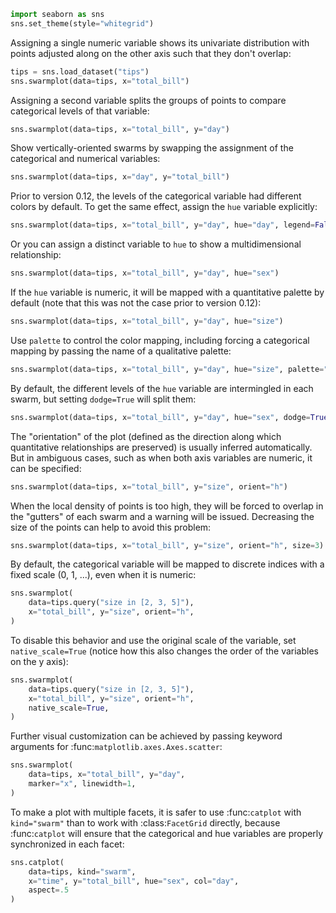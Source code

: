 ```python
import seaborn as sns
sns.set_theme(style="whitegrid")
```
Assigning a single numeric variable shows its univariate distribution with points adjusted along on the other axis such that they don't overlap:

```python
tips = sns.load_dataset("tips")
sns.swarmplot(data=tips, x="total_bill")
```
Assigning a second variable splits the groups of points to compare categorical levels of that variable:

```python
sns.swarmplot(data=tips, x="total_bill", y="day")
```
Show vertically-oriented swarms by swapping the assignment of the categorical and numerical variables:

```python
sns.swarmplot(data=tips, x="day", y="total_bill")
```
Prior to version 0.12, the levels of the categorical variable had different colors by default. To get the same effect, assign the `hue` variable explicitly:

```python
sns.swarmplot(data=tips, x="total_bill", y="day", hue="day", legend=False)
```
Or you can assign a distinct variable to `hue` to show a multidimensional relationship:

```python
sns.swarmplot(data=tips, x="total_bill", y="day", hue="sex")
```
If the `hue` variable is numeric, it will be mapped with a quantitative palette by default (note that this was not the case prior to version 0.12):

```python
sns.swarmplot(data=tips, x="total_bill", y="day", hue="size")
```
Use `palette` to control the color mapping, including forcing a categorical mapping by passing the name of a qualitative palette:

```python
sns.swarmplot(data=tips, x="total_bill", y="day", hue="size", palette="deep")
```
By default, the different levels of the `hue` variable are intermingled in each swarm, but setting `dodge=True` will split them:

```python
sns.swarmplot(data=tips, x="total_bill", y="day", hue="sex", dodge=True)
```
The "orientation" of the plot (defined as the direction along which quantitative relationships are preserved) is usually inferred automatically. But in ambiguous cases, such as when both axis variables are numeric, it can be specified:

```python
sns.swarmplot(data=tips, x="total_bill", y="size", orient="h")
```
When the local density of points is too high, they will be forced to overlap in the "gutters" of each swarm and a warning will be issued. Decreasing the size of the points can help to avoid this problem:

```python
sns.swarmplot(data=tips, x="total_bill", y="size", orient="h", size=3)
```
By default, the categorical variable will be mapped to discrete indices with a fixed scale (0, 1, ...), even when it is numeric:

```python
sns.swarmplot(
    data=tips.query("size in [2, 3, 5]"),
    x="total_bill", y="size", orient="h",
)
```
To disable this behavior and use the original scale of the variable, set `native_scale=True` (notice how this also changes the order of the variables on the y axis):

```python
sns.swarmplot(
    data=tips.query("size in [2, 3, 5]"),
    x="total_bill", y="size", orient="h",
    native_scale=True,
)
```
Further visual customization can be achieved by passing keyword arguments for :func:`matplotlib.axes.Axes.scatter`:

```python
sns.swarmplot(
    data=tips, x="total_bill", y="day",
    marker="x", linewidth=1, 
)
```
To make a plot with multiple facets, it is safer to use :func:`catplot` with `kind="swarm"` than to work with :class:`FacetGrid` directly, because :func:`catplot` will ensure that the categorical and hue variables are properly synchronized in each facet:

```python
sns.catplot(
    data=tips, kind="swarm",
    x="time", y="total_bill", hue="sex", col="day",
    aspect=.5
)
```


```python

```
